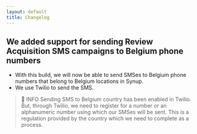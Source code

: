 ```yaml
---
layout: default
title: Changelog
---
```



## We added support for sending Review Acquisition SMS campaigns to Belgium phone numbers

*   With this build, we will now be able to send SMSes to Belgium phone numbers that belong to Belgium locations in Synup. 
*   We use Twilio to send the SMS. 

> **📘**    INFO
>           Sending SMS to Belgium country has been enabled in Twilio. But, through Twilio, we          need to register for a number or an alphanumeric number using which our SMSes will be          sent. This is a regulation provided by the country which we need to complete as a process.

